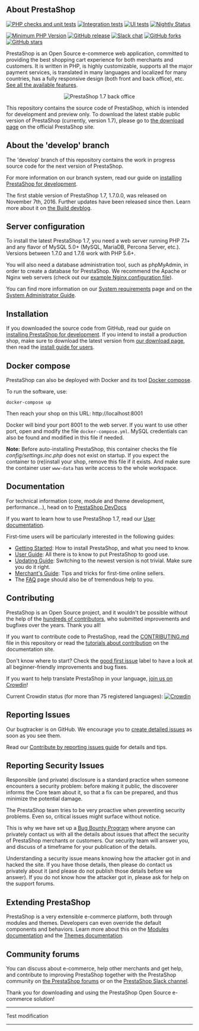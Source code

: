 About PrestaShop
--------

[![PHP checks and unit tests](https://github.com/PrestaShop/PrestaShop/actions/workflows/php.yml/badge.svg)](https://github.com/PrestaShop/PrestaShop/actions/workflows/php.yml)
[![Integration tests](https://github.com/PrestaShop/PrestaShop/actions/workflows/integration.yml/badge.svg)](https://github.com/PrestaShop/PrestaShop/actions/workflows/integration.yml)
[![UI tests](https://github.com/PrestaShop/PrestaShop/actions/workflows/sanity.yml/badge.svg)](https://github.com/PrestaShop/PrestaShop/actions/workflows/sanity.yml)
[![Nightly Status](https://img.shields.io/endpoint?url=https%3A%2F%2Fapi-nightly.prestashop.com%2Fdata%2Fbadge&label=Nightly%20Status&cacheSeconds=3600)](https://nightly.prestashop.com/)

[![Minimum PHP Version](https://img.shields.io/badge/php-%3E%3D%207.2-8892BF.svg?style=flat-square)](https://php.net/)
[![GitHub release](https://img.shields.io/github/v/release/prestashop/prestashop)](https://github.com/PrestaShop/PrestaShop)
[![Slack chat](https://img.shields.io/badge/Chat-on%20Slack-red)](https://github.com/PrestaShop/open-source/blob/master/slack/readme.md)
[![GitHub forks](https://img.shields.io/github/forks/PrestaShop/PrestaShop)](https://github.com/PrestaShop/PrestaShop/network)
[![GitHub stars](https://img.shields.io/github/stars/PrestaShop/PrestaShop)](https://github.com/PrestaShop/PrestaShop/stargazers)

PrestaShop is an Open Source e-commerce web application, committed to providing the best shopping cart experience for both merchants and customers. It is written in PHP, is highly customizable, supports all the major payment services, is translated in many languages and localized for many countries, has a fully responsive design (both front and back office), etc. [See all the available features][available-features].

<p align="center">
  <img src="https://user-images.githubusercontent.com/92941405/138826023-3523bbbc-8d51-4997-92c7-607c237653c1.png" alt="PrestaShop 1.7 back office"/>
</p>

This repository contains the source code of PrestaShop, which is intended for development and preview only. To download the latest stable public version of PrestaShop (currently, version 1.7), please go to [the download page][download] on the official PrestaShop site.


About the 'develop' branch
--------

The 'develop' branch of this repository contains the work in progress source code for the next version of PrestaShop.
 
For more information on our branch system, read our guide on [installing PrestaShop for development][install-guide-dev].

The first stable version of PrestaShop 1.7, 1.7.0.0, was released on November 7th, 2016. Further updates have been released since then. Learn more about it on [the Build devblog](https://build.prestashop.com/tag/1.7/).

Server configuration
--------

To install the latest PrestaShop 1.7, you need a web server running PHP 7.1+ and any flavor of MySQL 5.0+ (MySQL, MariaDB, Percona Server, etc.). Versions between 1.7.0 and 1.7.6 work with PHP 5.6+.

You will also need a database administration tool, such as phpMyAdmin, in order to create a database for PrestaShop.
We recommend the Apache or Nginx web servers (check out our [example Nginx configuration file][example-nginx]).

You can find more information on our [System requirements][system-requirements] page and on the [System Administrator Guide][sysadmin-guide].

Installation
--------

If you downloaded the source code from GitHub, read our guide on [installing PrestaShop for development][install-guide-dev]. If you intend to install a production shop, make sure to download the latest version from [our download page][download], then read the [install guide for users][install-guide].

Docker compose
--------

PrestaShop can also be deployed with Docker and its tool [Docker compose][docker-compose].

To run the software, use:

```
docker-compose up
```

Then reach your shop on this URL: http://localhost:8001

Docker will bind your port 8001 to the web server. If you want to use other port, open and modify the file `docker-compose.yml`.
MySQL credentials can also be found and modified in this file if needed.

**Note:**  Before auto-installing PrestaShop, this container checks the file *config/settings.inc.php* does not exist on startup.
If you expect the container to (re)install your shop, remove this file if it exists. And make sure the container user `www-data` 
has write access to the whole workspace.

Documentation
--------

For technical information (core, module and theme development, performance...), head on to [PrestaShop DevDocs][devdocs]

If you want to learn how to use PrestaShop 1.7, read our [User documentation][user-doc].

First-time users will be particularly interested in the following guides:

* [Getting Started][getting-started]: How to install PrestaShop, and what you need to know.
* [User Guide][user-guide]: All there is to know to put PrestaShop to good use.
* [Updating Guide][updating-guide]: Switching to the newest version is not trivial. Make sure you do it right.
* [Merchant's Guide][merchant-guide]: Tips and tricks for first-time online sellers.
* The [FAQ][faq-17] page should also be of tremendous help to you.


Contributing
--------

PrestaShop is an Open Source project, and it wouldn't be possible without the help of the [hundreds of contributors][contributors-md], who submitted improvements and bugfixes over the years. Thank you all!

If you want to contribute code to PrestaShop, read the [CONTRIBUTING.md][contributing-md] file in this repository or read the [tutorials about contribution][contributing-tutorial] on the documentation site.

Don't know where to start? Check the [good first issue](https://github.com/PrestaShop/PrestaShop/issues?q=is%3Aissue+is%3Aopen+label%3A%22good+first+issue%22) label to have a look at all beginner-friendly improvements and bug fixes.

If you want to help translate PrestaShop in your language, [join us on Crowdin][crowdin]!

Current Crowdin status (for more than 75 registered languages): [![Crowdin](https://crowdin.net/badges/prestashop-official/localized.png)](https://crowdin.net/project/prestashop-official)

Reporting Issues
--------

Our bugtracker is on GitHub. We encourage you to [create detailed issues][create-issue] as soon as you see them.

Read our [Contribute by reporting issues guide][reporting-issues] for details and tips.


Reporting Security Issues
--------

Responsible (and private) disclosure is a standard practice when someone encounters a security problem: before making it public, the discoverer informs the Core team about it, so that a fix can be prepared, and thus minimize the potential damage.

The PrestaShop team tries to be very proactive when preventing security problems. Even so, critical issues might surface without notice.

This is why we have set up a [Bug Bounty Program](https://yeswehack.com/programs/prestashop) where anyone can privately contact us with all the details about issues that affect the security of PrestaShop merchants or customers. Our security team will answer you, and discuss of a timeframe for your publication of the details.

Understanding a security issue means knowing how the attacker got in and hacked the site. If you have those details, then please do contact us privately about it (and please do not publish those details before we answer). If you do not know how the attacker got in, please ask for help on the support forums.


Extending PrestaShop
--------

PrestaShop is a very extensible e-commerce platform, both through modules and themes. Developers can even override the default components and behaviors. Learn more about this on the [Modules documentation][modules-devdocs] and the [Themes documentation][themes-devdocs].


Community forums
--------

You can discuss about e-commerce, help other merchants and get help, and contribute to improving PrestaShop together with the PrestaShop community on [the PrestaShop forums][forums] or on the [PrestaShop Slack channel][chat].

Thank you for downloading and using the PrestaShop Open Source e-commerce solution!
**************
Test modification
**************
[available-features]: https://www.prestashop.com/en/online-store-builder
[download]: https://www.prestashop.com/en/download
[forums]: https://www.prestashop.com/forums/
[chat]: https://www.prestashop-project.org/slack/
[user-doc]: https://doc.prestashop.com
[contributing-md]: CONTRIBUTING.md
[contributing-tutorial]: https://devdocs.prestashop.com/8/contribute/
[crowdin]: https://crowdin.net/project/prestashop-official
[getting-started]: https://docs.prestashop-project.org/1.7-documentation/getting-started
[user-guide]: https://docs.prestashop-project.org/1.7-documentation/user-guide
[updating-guide]: https://docs.prestashop-project.org/1-6-documentation/english-documentation/updating-prestashop
[merchant-guide]: https://docs.prestashop-project.org/1-6-documentation/english-documentation/merchants-guide
[faq-17]: https://devdocs.prestashop.com/8/faq/
[sysadmin-guide]: https://docs.prestashop-project.org/1-6-documentation/english-documentation/system-administrator-guide
[contributors-md]: CONTRIBUTORS.md
[example-nginx]: https://devdocs.prestashop.com/8/basics/installation/nginx/
[docker-compose]: https://docs.docker.com/compose/
[install-guide-dev]: https://devdocs.prestashop.com/8/basics/installation/
[system-requirements]: https://devdocs.prestashop.com/8/basics/installation/system-requirements/
[install-guide]: https://docs.prestashop-project.org/1.7-documentation/getting-started/installing-prestashop
[devdocs]: https://devdocs.prestashop.com/
[create-issue]: https://github.com/PrestaShop/PrestaShop/issues/new/choose
[reporting-issues]: https://devdocs.prestashop.com/8/contribute/contribute-reporting-issues/
[modules-devdocs]: https://devdocs.prestashop.com/8/modules/
[themes-devdocs]: https://devdocs.prestashop.com/8/themes/
